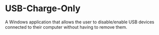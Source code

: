 # USB-Charge-Only
A Windows application that allows the user to disable/enable USB devices connected to their computer without having to remove them. 

